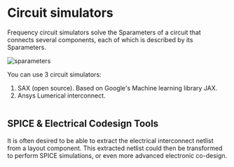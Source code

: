# Circuit simulators

Frequency circuit simulators solve the Sparameters of a circuit that connects several components, each of which is described by its Sparameters.

![sparameters](https://i.imgur.com/RSOTDIN.png)

You can use 3 circuit simulators:

1. SAX (open source). Based on Google's Machine learning library JAX.
2. Ansys Lumerical interconnect.

```{tableofcontents}
```

## SPICE & Electrical Codesign Tools

It is often desired to be able to extract the electrical interconnect netlist from a layout component. This extracted netlist could then be transformed to perform SPICE simulations, or even more advanced electronic co-design.
